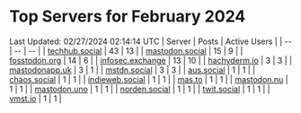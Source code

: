 # Top Servers for February 2024
Last Updated: 02/27/2024 02:14:14 UTC
| Server | Posts | Active Users |
| -- | -- | -- |
| [techhub.social](https://techhub.social/tags/PowerShell) | 43 | 13 |
| [mastodon.social](https://mastodon.social/tags/PowerShell) | 15 | 9 |
| [fosstodon.org](https://fosstodon.org/tags/PowerShell) | 14 | 6 |
| [infosec.exchange](https://infosec.exchange/tags/PowerShell) | 13 | 10 |
| [hachyderm.io](https://hachyderm.io/tags/PowerShell) | 3 | 3 |
| [mastodonapp.uk](https://mastodonapp.uk/tags/PowerShell) | 3 | 1 |
| [mstdn.social](https://mstdn.social/tags/PowerShell) | 3 | 3 |
| [aus.social](https://aus.social/tags/PowerShell) | 1 | 1 |
| [chaos.social](https://chaos.social/tags/PowerShell) | 1 | 1 |
| [indieweb.social](https://indieweb.social/tags/PowerShell) | 1 | 1 |
| [mas.to](https://mas.to/tags/PowerShell) | 1 | 1 |
| [mastodon.nu](https://mastodon.nu/tags/PowerShell) | 1 | 1 |
| [mastodon.uno](https://mastodon.uno/tags/PowerShell) | 1 | 1 |
| [norden.social](https://norden.social/tags/PowerShell) | 1 | 1 |
| [twit.social](https://twit.social/tags/PowerShell) | 1 | 1 |
| [vmst.io](https://vmst.io/tags/PowerShell) | 1 | 1 |
